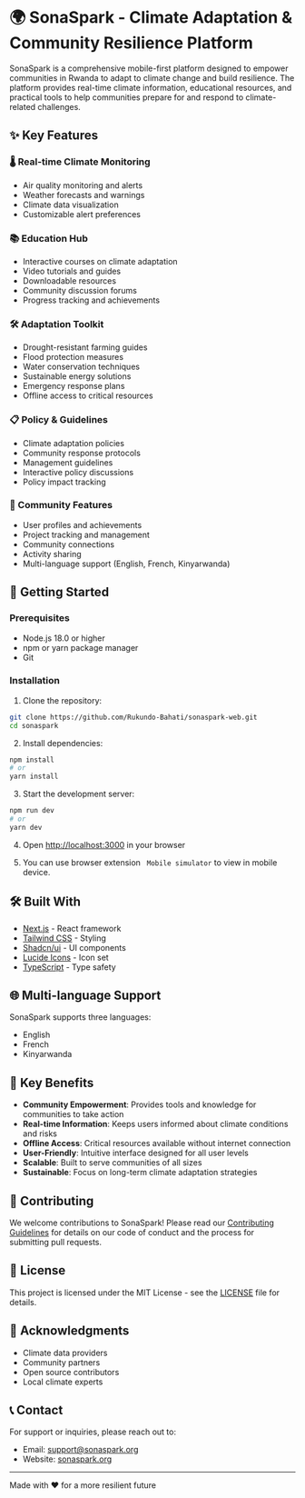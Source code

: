 # 🌍 SonaSpark - Climate Adaptation & Community Resilience Platform

SonaSpark is a comprehensive mobile-first platform designed to empower communities in Rwanda to adapt to climate change and build resilience. The platform provides real-time climate information, educational resources, and practical tools to help communities prepare for and respond to climate-related challenges.

## ✨ Key Features

### 🌡️ Real-time Climate Monitoring
- Air quality monitoring and alerts
- Weather forecasts and warnings
- Climate data visualization
- Customizable alert preferences

### 📚 Education Hub
- Interactive courses on climate adaptation
- Video tutorials and guides
- Downloadable resources
- Community discussion forums
- Progress tracking and achievements

### 🛠️ Adaptation Toolkit
- Drought-resistant farming guides
- Flood protection measures
- Water conservation techniques
- Sustainable energy solutions
- Emergency response plans
- Offline access to critical resources

### 📋 Policy & Guidelines
- Climate adaptation policies
- Community response protocols
- Management guidelines
- Interactive policy discussions
- Policy impact tracking

### 👥 Community Features
- User profiles and achievements
- Project tracking and management
- Community connections
- Activity sharing
- Multi-language support (English, French, Kinyarwanda)

## 🚀 Getting Started

### Prerequisites
- Node.js 18.0 or higher
- npm or yarn package manager
- Git

### Installation

1. Clone the repository:
```bash
git clone https://github.com/Rukundo-Bahati/sonaspark-web.git
cd sonaspark
```

2. Install dependencies:
```bash
npm install
# or
yarn install
```

3. Start the development server:
```bash
npm run dev
# or
yarn dev
```

4. Open [http://localhost:3000](http://localhost:3000) in your browser

5. You can use browser extension ` Mobile simulator` to view in mobile device.

## 🛠️ Built With

- [Next.js](https://nextjs.org/) - React framework
- [Tailwind CSS](https://tailwindcss.com/) - Styling
- [Shadcn/ui](https://ui.shadcn.com/) - UI components
- [Lucide Icons](https://lucide.dev/) - Icon set
- [TypeScript](https://www.typescriptlang.org/) - Type safety

## 🌐 Multi-language Support

SonaSpark supports three languages:
- English
- French
- Kinyarwanda

## 🎯 Key Benefits

- **Community Empowerment**: Provides tools and knowledge for communities to take action
- **Real-time Information**: Keeps users informed about climate conditions and risks
- **Offline Access**: Critical resources available without internet connection
- **User-Friendly**: Intuitive interface designed for all user levels
- **Scalable**: Built to serve communities of all sizes
- **Sustainable**: Focus on long-term climate adaptation strategies

## 🤝 Contributing

We welcome contributions to SonaSpark! Please read our [Contributing Guidelines](CONTRIBUTING.md) for details on our code of conduct and the process for submitting pull requests.

## 📝 License

This project is licensed under the MIT License - see the [LICENSE](LICENSE) file for details.

## 🙏 Acknowledgments

- Climate data providers
- Community partners
- Open source contributors
- Local climate experts

## 📞 Contact

For support or inquiries, please reach out to:
- Email: support@sonaspark.org
- Website: [sonaspark.org](https://sonaspark.org)

---

Made with ❤️ for a more resilient future 